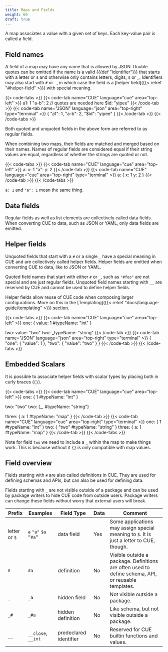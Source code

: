 ```yaml
---
title: Maps and Fields
weight: 60
draft: true
---
```


A map associates a value with a given set of keys. Each key-value pair is called
a field.

## Field names

A field of a map may have any name that is allowed by JSON.
Double quotes can be omitted if the name is a valid {{{def "identifier"}}}
that starts with a letter or `$` and otherwise only contains letters, digits,
`$` or `_`.
Identifiers may also start with `#` or `_`, in which case the field is a
[helper field]({{< relref "#helper-field" >}}) with special meaning.

{{< code-tabs >}}
{{< code-tab name="CUE" language="cue" area="top-left" >}}
a1:    1
"a-b": 2 // quotes are needed here
$id:   "yipee"
{{< /code-tab >}}
{{< code-tab name="JSON" language="json" area="top-right" type="terminal" >}}
{
    "a1": 1,
    "a-b": 2,
    "$id": "yipee"
}
{{< /code-tab >}}
{{< /code-tabs >}}

Both quoted and unquoted fields in the above form are referred to as regular
fields.

When combining two maps, their fields are matched and merged based on their
names.
Names of regular fields are considered equal if their string values are equal,
regardless of whether the strings are quoted or not.

{{< code-tabs >}}
{{< code-tab name="CUE" language="cue" area="top-left" >}}
a: x:   1
"a": y: 2
{{< /code-tab >}}
{{< code-tab name="CUE" language="cue" area="top-right" type="terminal" >}}
a: {
    x: 1
    y: 2
}
{{< /code-tab >}}
{{< /code-tabs >}}

`a: 1` and `"a": 1` mean the same thing.

## Data fields

Regular fields as well as list elements are collectively called data fields.
When converting CUE to data, such as JSON or YAML, only data fields are emitted.

## Helper fields

Unquoted fields that start with a `#` or a single `_` have a special meaning in
CUE and are collectively called helper fields.
Helper fields are omitted when converting CUE to data, like to JSON or YAML.

Quoted field names that start with either `#` or `_`, such as `"#foo"` are not
special and are just regular fields.
Unquoted field names starting with `__` are reserved by CUE and cannot be used
to define helper fields.

Helper fields allow reuse of CUE code when composing larger configurations.
More on this in the
[Templating]({{< relref "docs/language-guide/templating" >}}) section.

{{< code-tabs >}}
{{< code-tab name="CUE" language="cue" area="top-left" >}}
one: {
	value:     1
	#typeName: "int"
}

two: value:     "two"
two: _typeName: "string"
{{< /code-tab >}}
{{< code-tab name="JSON" language="json" area="top-right" type="terminal" >}}
{
    "one": {
        "value": 1
    },
    "two": {
        "value": "two"
    }
}
{{< /code-tab >}}
{{< /code-tabs >}}

## Embedded Scalars

It is possible to associate helper fields with scalar types by placing both in
curly braces (`{}`).

{{< code-tabs >}}
{{< code-tab name="CUE" language="cue" area="top-left" >}}
one: {
	1
	#typeName: "int"
}

two: "two"
two: {_, #typeName: "string"}

three: {
	a:         1
	#typeName: "map"
}
{{< /code-tab >}}
{{< code-tab name="CUE" language="cue" area="top-right" type="terminal" >}}
one: {
    1
    #typeName: "int"
}
two: {
    "two"
    #typeName: "string"
}
three: {
    a:         1
    #typeName: "map"
}
{{< /code-tab >}}
{{< /code-tabs >}}

Note for field `two` we need to include a `_` within the map to make things
work.
This is because without it `{}` is only compatible with map values.

## Field overview

Fields starting with `#` are also called definitions in CUE.
They are used for defining schemas and APIs, but can also be used for defining
data.

Fields starting with `_` are not visible outside of a package and can be used by
package writers to hide CUE code from outside users.
Package writers can change these fields without worry that external users will
break.

| Prefix | Examples | Field Type | Data | Comment |
| --- | --- | --- | --- | --- |
| letter or `$` | `a` `"a"` `$a` `”#a”` | data field | Yes | Some applications may assign special meaning to `$`. It is just a letter to CUE, though. |
| `#` | `#a` | definition | No | Visible outside a package. Definitions are often used to define schema, API, or reusable templates. |
| `_` | `_a` | hidden field | No | Not visible outside a package. |
| `_#` | `_#a` | hidden definition | No | Like schema, but not visible outside a package. |
| `__` | `__close`, `__int` | predeclared identifier | No | Reserved for CUE builtin functions and values. |
